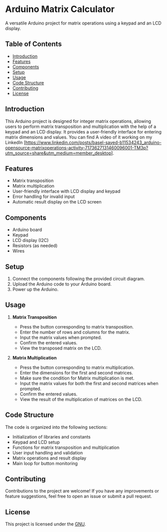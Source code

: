 # Arduino Matrix Calculator

A versatile Arduino project for matrix operations using a keypad and an LCD display.

## Table of Contents
- [Introduction](#introduction)
- [Features](#features)
- [Components](#components)
- [Setup](#setup)
- [Usage](#usage)
- [Code Structure](#code-structure)
- [Contributing](#contributing)
- [License](#license)

## Introduction

This Arduino project is designed for integer matrix operations, allowing users to perform matrix transposition and multiplication with the help of a keypad and an LCD display. It provides a user-friendly interface for entering matrix dimensions and values.
You can find A video of it working on my LinkedIn [https://www.linkedin.com/posts/basel-sayed-b11534243_arduino-opensource-matrixoperations-activity-7173627131460096001-TM3p?utm_source=share&utm_medium=member_desktop].

## Features

- Matrix transposition
- Matrix multiplication
- User-friendly interface with LCD display and keypad
- Error handling for invalid input
- Automatic result display on the LCD screen

## Components

- Arduino board
- Keypad
- LCD display (I2C)
- Resistors (as needed)
- Wires

## Setup

1. Connect the components following the provided circuit diagram.
2. Upload the Arduino code to your Arduino board.
3. Power up the Arduino.

## Usage

1. **Matrix Transposition**
   - Press the button corresponding to matrix transposition.
   - Enter the number of rows and columns for the matrix.
   - Input the matrix values when prompted.
   - Confirm the entered values.
   - View the transposed matrix on the LCD.

2. **Matrix Multiplication**
   - Press the button corresponding to matrix multiplication.
   - Enter the dimensions for the first and second matrices.
   - Make sure the condition for Matrix multiplication is met.
   - Input the matrix values for both the first and second matrices when prompted.
   - Confirm the entered values.
   - View the result of the multiplication of matrices on the LCD.

## Code Structure

The code is organized into the following sections:

- Initialization of libraries and constants
- Keypad and LCD setup
- Functions for matrix transposition and multiplication
- User input handling and validation
- Matrix operations and result display
- Main loop for button monitoring

## Contributing

Contributions to the project are welcome! If you have any improvements or feature suggestions, feel free to open an issue or submit a pull request.

## License

This project is licensed under the [GNU](LICENSE).

